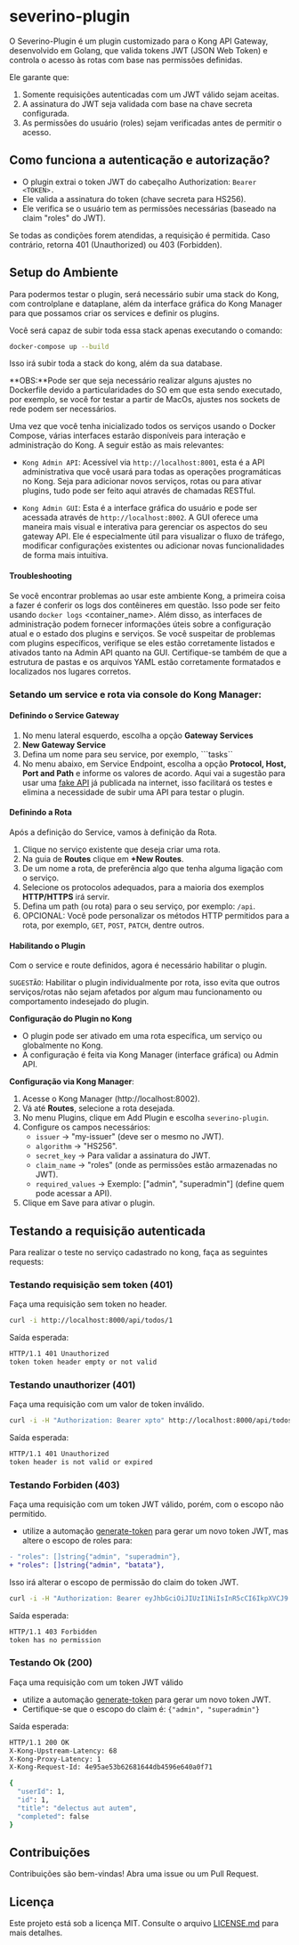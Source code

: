 # severino-plugin
O Severino-Plugin é um plugin customizado para o Kong API Gateway, desenvolvido em Golang, que valida tokens JWT (JSON Web Token) e controla o acesso às rotas com base nas permissões definidas.

Ele garante que:

1. Somente requisições autenticadas com um JWT válido sejam aceitas.
2. A assinatura do JWT seja validada com base na chave secreta configurada.
3. As permissões do usuário (roles) sejam verificadas antes de permitir o acesso.

## Como funciona a autenticação e autorização?
* O plugin extrai o token JWT do cabeçalho Authorization: `Bearer <TOKEN>.`
* Ele valida a assinatura do token (chave secreta para HS256).
* Ele verifica se o usuário tem as permissões necessárias (baseado na claim "roles" do JWT).

Se todas as condições forem atendidas, a requisição é permitida. Caso contrário, retorna 401 (Unauthorized) ou 403 (Forbidden).

## Setup do Ambiente
Para podermos testar o plugin, será necessário subir uma stack do Kong, com controlplane e dataplane, além da interface gráfica do Kong Manager para que possamos criar os services e definir os plugins.

Você será capaz de subir toda essa stack apenas executando o comando:
```bash
docker-compose up --build
```

Isso irá subir toda a stack do kong, além da sua database.

**OBS:**Pode ser que seja necessário realizar alguns ajustes no Dockerfile devido a particularidades do SO em que esta sendo executado, por exemplo, se você for testar a partir de MacOs, ajustes nos sockets de rede podem ser necessários.

Uma vez que você tenha inicializado todos os serviços usando o Docker Compose, várias interfaces estarão disponíveis para interação e administração do Kong. A seguir estão as mais relevantes:

* `Kong Admin API`: Acessível via `http://localhost:8001`, esta é a API administrativa que você usará para todas as operações programáticas no Kong. Seja para adicionar novos serviços, rotas ou para ativar plugins, tudo pode ser feito aqui através de chamadas RESTful.

* `Kong Admin GUI`: Esta é a interface gráfica do usuário e pode ser acessada através de `http://localhost:8002`. A GUI oferece uma maneira mais visual e interativa para gerenciar os aspectos do seu gateway API. Ele é especialmente útil para visualizar o fluxo de tráfego, modificar configurações existentes ou adicionar novas funcionalidades de forma mais intuitiva.

#### Troubleshooting
Se você encontrar problemas ao usar este ambiente Kong, a primeira coisa a fazer é conferir os logs dos contêineres em questão. Isso pode ser feito usando `docker logs` <container_name>. Além disso, as interfaces de administração podem fornecer informações úteis sobre a configuração atual e o estado dos plugins e serviços. Se você suspeitar de problemas com plugins específicos, verifique se eles estão corretamente listados e ativados tanto na Admin API quanto na GUI. Certifique-se também de que a estrutura de pastas e os arquivos YAML estão corretamente formatados e localizados nos lugares corretos.

### Setando um service e rota via console do Kong Manager:

#### Definindo o Service Gateway
1. No menu lateral esquerdo, escolha a opção **Gateway Services**
2. **New Gateway Service**
3. Defina um nome para seu service, por exemplo, ```tasks``
4. No menu abaixo, em Service Endpoint, escolha a opção **Protocol, Host, Port and Path** e informe os valores de acordo. Aqui vai a sugestão para usar uma [fake API](https://jsonplaceholder.typicode.com/) já publicada na internet, isso facilitará os testes e elimina a necessidade de subir uma API para testar o plugin.

#### Definindo a Rota
Após a definição do Service, vamos à definição da Rota.

1. Clique no serviço existente que deseja criar uma rota.
2. Na guia de **Routes** clique em **+New Routes**.
3. De um nome a rota, de preferência algo que tenha alguma ligação com o serviço.
4. Selecione os protocolos adequados, para a maioria dos exemplos **HTTP/HTTPS** irá servir.
5. Defina um path (ou rota) para o seu serviço, por exemplo: ```/api```.
6. OPCIONAL: Você pode personalizar os métodos HTTP permitidos para a rota, por exemplo, `GET`, `POST`, `PATCH`, dentre outros.

#### Habilitando o Plugin
Com o service e route definidos, agora é necessário habilitar o plugin.

`SUGESTÃO`: Habilitar o plugin individualmente por rota, isso evita que outros serviços/rotas não sejam afetados por algum mau funcionamento ou comportamento indesejado do plugin.

**Configuração do Plugin no Kong**
- O plugin pode ser ativado em uma rota específica, um serviço ou globalmente no Kong.
- A configuração é feita via Kong Manager (interface gráfica) ou Admin API.

**Configuração via Kong Manager**:
1. Acesse o Kong Manager (http://localhost:8002).
2. Vá até **Routes**, selecione a rota desejada.
3. No menu Plugins, clique em Add Plugin e escolha `severino-plugin`.
4. Configure os campos necessários:
    * `issuer` → "my-issuer" (deve ser o mesmo no JWT).
    * `algorithm` → "HS256".
    * `secret_key` → Para validar a assinatura do JWT.
    * `claim_name` → "roles" (onde as permissões estão armazenadas no JWT).
    * `required_values` → Exemplo: ["admin", "superadmin"] (define quem pode acessar a API).
5. Clique em Save para ativar o plugin.

## Testando a requisição autenticada
Para realizar o teste no serviço cadastrado no kong, faça as seguintes requests:


### Testando requisição sem token (401)
Faça uma requisição sem token no header.
```bash
curl -i http://localhost:8000/api/todos/1
```

Saída esperada:
```bash
HTTP/1.1 401 Unauthorized
token token header empty or not valid
```


### Testando unauthorizer (401)
Faça uma requisição com um valor de token inválido.
```bash
curl -i -H "Authorization: Bearer xpto" http://localhost:8000/api/todos/1
```

Saída esperada:
```bash
HTTP/1.1 401 Unauthorized
token header is not valid or expired
```
### Testando Forbiden (403)
Faça uma requisição com um token JWT válido, porém, com o escopo não permitido.

* utilize a automação [generate-token](./generate-token/main.go) para gerar um novo token JWT, mas altere o escopo de roles para:
```diff
- "roles": []string{"admin", "superadmin"},
+ "roles": []string{"admin", "batata"},
```

Isso irá alterar o escopo de permissão do claim do token JWT. 

```bash
curl -i -H "Authorization: Bearer eyJhbGciOiJIUzI1NiIsInR5cCI6IkpXVCJ9.eyJpc3MiOiJteS1pc3N1ZXIiLCJyb2xlcyI6WyJhZG1pbiIsImJhdGF0YSJdfQ.QznRmiKR0SNd5m2r_fB1guVdpZj_HA2FX1b4C3rLFhw" http://localhost:8000/api/todos/1
```

Saída esperada:
```bash
HTTP/1.1 403 Forbidden
token has no permission
```
### Testando Ok (200)
Faça uma requisição com um token JWT válido

* utilize a automação [generate-token](./generate-token/main.go) para gerar um novo token JWT.
* Certifique-se que o escopo do claim é: ```{"admin", "superadmin"}```

Saída esperada:
```bash
HTTP/1.1 200 OK
X-Kong-Upstream-Latency: 68
X-Kong-Proxy-Latency: 1
X-Kong-Request-Id: 4e95ae53b62681644db4596e640a0f71

{
  "userId": 1,
  "id": 1,
  "title": "delectus aut autem",
  "completed": false
}
```

## Contribuições
Contribuições são bem-vindas! Abra uma issue ou um Pull Request.

## Licença
Este projeto está sob a licença MIT. Consulte o arquivo [LICENSE.md](LICENSE.md) para mais detalhes.

